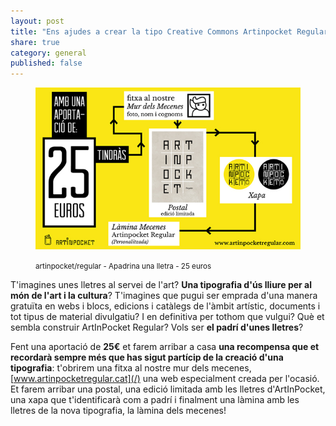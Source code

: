 ```yaml
---
layout: post
title: "Ens ajudes a crear la tipo Creative Commons Artinpocket Regular?"
share: true
category: general
published: false
---
```


<figure class="text-center">
	<img src="/public/img/03-verkami-apadrina-una-lletra-artinpocket-regular-25-euros.jpg" alt="artinpocket/regular - Apadrina una lletra - 25 euros" title="artinpocket/regular - Apadrina una lletra - 25 euros">
	<figcaption>
		<p><small>artinpocket/regular - Apadrina una lletra - 25 euros</small></p>
	</figcaption>
</figure>

T'imagines unes lletres al servei de l'art? **Una tipografia d'ús lliure per al món de l'art i la cultura**? T'imagines que pugui ser emprada d'una manera gratuïta en webs i blocs, edicions i catàlegs de l'àmbit artístic, documents i tot tipus de material divulgatiu?  I en definitiva per tothom que vulgui? Què et sembla construir ArtInPocket Regular? Vols ser **el padrí d'unes lletres**?

<!--more--> 

Fent una aportació de **25€** et farem arribar a casa **una recompensa que et recordarà sempre més que has sigut partícip de la creació d'una tipografia**:  t'obrirem una fitxa al nostre mur dels mecenes, [www.artinpocketregular.cat](/) una web especialment creada per l'ocasió. Et farem arribar una postal, una edició limitada amb les lletres d'ArtInPocket, una xapa que t'identificarà com a padrí i finalment una làmina amb les lletres de la nova tipografia, la làmina dels mecenes!
